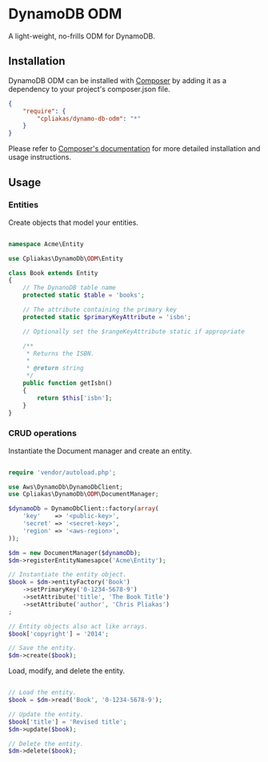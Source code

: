 # DynamoDB ODM

A light-weight, no-frills ODM for DynamoDB.

## Installation

DynamoDB ODM can be installed with [Composer](http://getcomposer.org)
by adding it as a dependency to your project's composer.json file.

```json
{
    "require": {
        "cpliakas/dynamo-db-odm": "*"
    }
}
```

Please refer to [Composer's documentation](https://github.com/composer/composer/blob/master/doc/00-intro.md#introduction)
for more detailed installation and usage instructions.

## Usage

### Entities

Create objects that model your entities.

```php

namespace Acme\Entity

use Cpliakas\DynamoDb\ODM\Entity

class Book extends Entity
{
    // The DynanoDB table name
    protected static $table = 'books';

    // The attribute containing the primary key
    protected static $primaryKeyAttribute = 'isbn';

    // Optionally set the $rangeKeyAttribute static if appropriate

    /**
     * Returns the ISBN.
     *
     * @return string
     */
    public function getIsbn()
    {
        return $this['isbn'];
    }
}

```

### CRUD operations

Instantiate the Document manager and create an entity.

```php

require 'vendor/autoload.php';

use Aws\DynamoDb\DynamoDbClient;
use Cpliakas\DynamoDb\ODM\DocumentManager;

$dynamoDb = DynamoDbClient::factory(array(
    'key'    => '<public-key>',
    'secret' => '<secret-key>',
    'region' => '<aws-region>',
));

$dm = new DocumentManager($dynamoDb);
$dm->registerEntityNamesapce('Acme\Entity');

// Instantiate the entity object.
$book = $dm->entityFactory('Book')
    ->setPrimaryKey('0-1234-5678-9')
    ->setAttribute('title', 'The Book Title')
    ->setAttribute('author', 'Chris Pliakas')
;

// Entity objects also act like arrays.
$book['copyright'] = '2014';

// Save the entity.
$dm->create($book);

```

Load, modify, and delete the entity.

```php

// Load the entity.
$book = $dm->read('Book', '0-1234-5678-9');

// Update the entity.
$book['title'] = 'Revised title';
$dm->update($book);

// Delete the entity.
$dm->delete($book);

```
